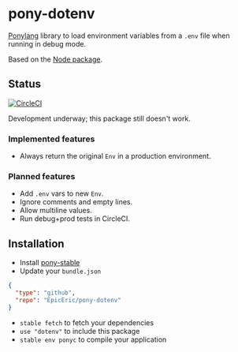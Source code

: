 # pony-dotenv

[Ponylang](https://ponylang.io) library to load environment variables from a `.env` file when running in debug mode.

Based on the [Node package](https://github.com/motdotla/dotenv).

## Status

[![CircleCI](https://circleci.com/gh/EpicEric/pony-dotenv.svg?style=svg)](https://circleci.com/gh/EpicEric/pony-dotenv)

Development underway; this package still doesn't work.

### Implemented features

* Always return the original `Env` in a production environment.

### Planned features

* Add `.env` vars to new `Env`.
* Ignore comments and empty lines.
* Allow multiline values.
* Run debug+prod tests in CircleCI.

## Installation

* Install [pony-stable](https://github.com/ponylang/pony-stable)
* Update your `bundle.json`

```json
{ 
  "type": "github",
  "repo": "EpicEric/pony-dotenv"
}
```

* `stable fetch` to fetch your dependencies
* `use "dotenv"` to include this package
* `stable env ponyc` to compile your application

